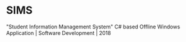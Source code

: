 # SIMS
"Student Information Management System" 
C# based Offline Windows Application | Software Development | 2018

